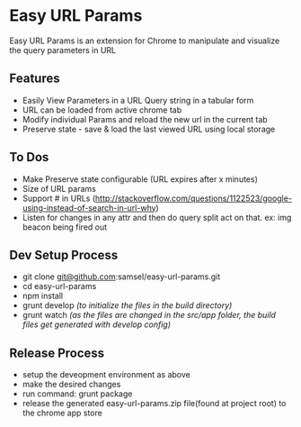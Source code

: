 Easy URL Params
===============

Easy URL Params is an extension for Chrome to manipulate and visualize the query parameters in URL

Features
--------
* Easily View Parameters in a URL Query string in a tabular form
* URL can be loaded from active chrome tab
* Modify individual Params and reload the new url in the current tab
* Preserve state - save & load the last viewed URL using local storage

To Dos
------
* Make Preserve state configurable (URL expires after x minutes)
* Size of URL params
* Support # in URLs 
	(http://stackoverflow.com/questions/1122523/google-using-instead-of-search-in-url-why)
* Listen for changes in any attr and then do query split act on that.
	ex: img beacon being fired out


Dev Setup Process
------------------
* git clone git@github.com:samsel/easy-url-params.git
* cd easy-url-params
* npm install
* grunt develop _(to initialize the files in the build directory)_
* grunt watch _(as the files are changed in the src/app folder, the build files get generated with develop config)_

Release Process
----------------
* setup the deveopment environment as above
* make the desired changes
* run command: grunt package
* release the generated easy-url-params.zip file(found at project root) to the chrome app store